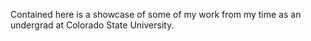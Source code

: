 Contained here is a showcase of some of my work from my time as an undergrad at Colorado State University.
